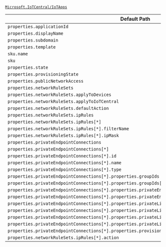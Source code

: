 [`Microsoft.IoTCentral/IoTApps`](https://docs.microsoft.com/en-us/azure/templates/microsoft.iotcentral/iotapps)

| Default Path | Alias |
|---|---|
| `properties.applicationId` | `Microsoft.IoTCentral/IoTApps/applicationId` |
| `properties.displayName` | `Microsoft.IoTCentral/IoTApps/displayName` |
| `properties.subdomain` | `Microsoft.IoTCentral/IoTApps/subdomain` |
| `properties.template` | `Microsoft.IoTCentral/IoTApps/template` |
| `sku.name` | `Microsoft.IoTCentral/IoTApps/sku.name` |
| `sku` | `Microsoft.IoTCentral/IoTApps/sku` |
| `properties.state` | `Microsoft.IoTCentral/iotApps/state` |
| `properties.provisioningState` | `Microsoft.IoTCentral/iotApps/provisioningState` |
| `properties.publicNetworkAccess` | `Microsoft.IoTCentral/iotApps/publicNetworkAccess` |
| `properties.networkRuleSets` | `Microsoft.IoTCentral/iotApps/networkRuleSets` |
| `properties.networkRuleSets.applyToDevices` | `Microsoft.IoTCentral/iotApps/networkRuleSets.applyToDevices` |
| `properties.networkRuleSets.applyToIoTCentral` | `Microsoft.IoTCentral/iotApps/networkRuleSets.applyToIoTCentral` |
| `properties.networkRuleSets.defaultAction` | `Microsoft.IoTCentral/iotApps/networkRuleSets.defaultAction` |
| `properties.networkRuleSets.ipRules` | `Microsoft.IoTCentral/iotApps/networkRuleSets.ipRules` |
| `properties.networkRuleSets.ipRules[*]` | `Microsoft.IoTCentral/iotApps/networkRuleSets.ipRules[*]` |
| `properties.networkRuleSets.ipRules[*].filterName` | `Microsoft.IoTCentral/iotApps/networkRuleSets.ipRules[*].filterName` |
| `properties.networkRuleSets.ipRules[*].ipMask` | `Microsoft.IoTCentral/iotApps/networkRuleSets.ipRules[*].ipMask` |
| `properties.privateEndpointConnections` | `Microsoft.IoTCentral/iotApps/privateEndpointConnections` |
| `properties.privateEndpointConnections[*]` | `Microsoft.IoTCentral/iotApps/privateEndpointConnections[*]` |
| `properties.privateEndpointConnections[*].id` | `Microsoft.IoTCentral/iotApps/privateEndpointConnections[*].id` |
| `properties.privateEndpointConnections[*].name` | `Microsoft.IoTCentral/iotApps/privateEndpointConnections[*].name` |
| `properties.privateEndpointConnections[*].type` | `Microsoft.IoTCentral/iotApps/privateEndpointConnections[*].type` |
| `properties.privateEndpointConnections[*].properties.groupIds` | `Microsoft.IoTCentral/iotApps/privateEndpointConnections[*].groupIds` |
| `properties.privateEndpointConnections[*].properties.groupIds[*]` | `Microsoft.IoTCentral/iotApps/privateEndpointConnections[*].groupIds[*]` |
| `properties.privateEndpointConnections[*].properties.privateEndpoint` | `Microsoft.IoTCentral/iotApps/privateEndpointConnections[*].privateEndpoint` |
| `properties.privateEndpointConnections[*].properties.privateEndpoint.id` | `Microsoft.IoTCentral/iotApps/privateEndpointConnections[*].privateEndpoint.id` |
| `properties.privateEndpointConnections[*].properties.privateLinkServiceConnectionState` | `Microsoft.IoTCentral/iotApps/privateEndpointConnections[*].privateLinkServiceConnectionState` |
| `properties.privateEndpointConnections[*].properties.privateLinkServiceConnectionState.status` | `Microsoft.IoTCentral/iotApps/privateEndpointConnections[*].privateLinkServiceConnectionState.status` |
| `properties.privateEndpointConnections[*].properties.privateLinkServiceConnectionState.description` | `Microsoft.IoTCentral/iotApps/privateEndpointConnections[*].privateLinkServiceConnectionState.description` |
| `properties.privateEndpointConnections[*].properties.privateLinkServiceConnectionState.actionsRequired` | `Microsoft.IoTCentral/iotApps/privateEndpointConnections[*].privateLinkServiceConnectionState.actionsRequired` |
| `properties.privateEndpointConnections[*].properties.provisioningState` | `Microsoft.IoTCentral/iotApps/privateEndpointConnections[*].provisioningState` |
| `properties.networkRuleSets.ipRules[*].action` | `Microsoft.IoTCentral/iotApps/networkRuleSets.ipRules[*].action` |

